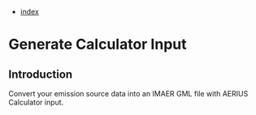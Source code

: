 * [index](00_index.md)

# Generate Calculator Input

## Introduction

Convert your emission source data into an IMAER GML file with AERIUS Calculator input.

